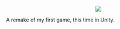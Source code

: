 <p align="center">
  <img src="http://devj.uk/shared%20images/TSWBannerTEMP.png"><img/>
</p>

A remake of my first game, this time in Unity. 
